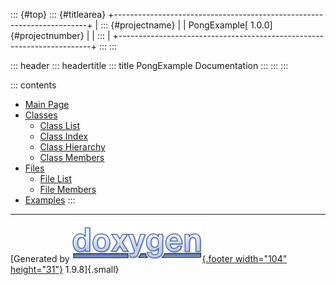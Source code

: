::: {#top}
::: {#titlearea}
+-----------------------------------------------------------------------+
| ::: {#projectname}                                                    |
| PongExample[ 1.0.0]{#projectnumber}                                   |
| :::                                                                   |
+-----------------------------------------------------------------------+
:::
:::

::: header
::: headertitle
::: title
PongExample Documentation
:::
:::
:::

::: contents
-   [Main Page](index.html)
-   [Classes](annotated.html)
    -   [Class List](annotated.html)
    -   [Class Index](classes.html)
    -   [Class Hierarchy](hierarchy.html)
    -   [Class Members](functions.html)
-   [Files](files.html)
    -   [File List](files.html)
    -   [File Members](globals.html)
-   [Examples](examples.html)
:::

------------------------------------------------------------------------

[Generated by [![doxygen](doxygen.svg){.footer width="104"
height="31"}](https://www.doxygen.org/index.html) 1.9.8]{.small}
